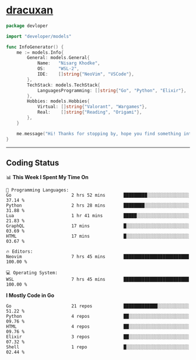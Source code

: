 <!-- Banner -->
<!--
<img src="https://i.imgur.com/mz4ym1F.png" style="max-height:550px"/>
-->

<!-- Coded Intro -->
# [dracuxan](https://bynisarg.in/)

```go
package devloper

import "developer/models"

func InfoGenerator() {
	me := models.Info{
		General: models.General{
			Name:   "Nisarg Khodke",
			OS:     "WSL-2",
			IDE:    []string{"NeoVim", "VSCode"},
		},
		TechStack: models.TechStack{
			LanguagesProgramming: []string{"Go", "Python", "Elixir"},
		},
		Hobbies: models.Hobbies{
			Virtual: []string{"Valorant", "Wargames"},
			Real:    []string{"Reading", "Origami"},
		},		
	}

	me.message("Hi! Thanks for stopping by, hope you find something interesting!") 
}
```

---

## Coding Status


<!--START_SECTION:waka-->
📊 **This Week I Spent My Time On** 

```text
💬 Programming Languages: 
Go                       2 hrs 52 mins       █████████░░░░░░░░░░░░░░░░   37.14 % 
Python                   2 hrs 28 mins       ████████░░░░░░░░░░░░░░░░░   31.88 % 
Lua                      1 hr 41 mins        █████░░░░░░░░░░░░░░░░░░░░   21.83 % 
GraphQL                  17 mins             █░░░░░░░░░░░░░░░░░░░░░░░░   03.69 % 
HTML                     17 mins             █░░░░░░░░░░░░░░░░░░░░░░░░   03.67 % 

🔥 Editors: 
Neovim                   7 hrs 45 mins       █████████████████████████   100.00 % 

💻 Operating System: 
WSL                      7 hrs 45 mins       █████████████████████████   100.00 % 
```

**I Mostly Code in Go** 

```text
Go                       21 repos            █████████████░░░░░░░░░░░░   51.22 % 
Python                   4 repos             ██░░░░░░░░░░░░░░░░░░░░░░░   09.76 % 
HTML                     4 repos             ██░░░░░░░░░░░░░░░░░░░░░░░   09.76 % 
Elixir                   3 repos             ██░░░░░░░░░░░░░░░░░░░░░░░   07.32 % 
Shell                    1 repo              █░░░░░░░░░░░░░░░░░░░░░░░░   02.44 % 
```




<!--END_SECTION:waka-->
